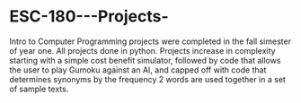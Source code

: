 # ESC-180---Projects-

Intro to Computer Programming projects were completed in the fall simester of year one. All projects done in python. Projects increase in complexity starting with a simple cost benefit simulator, followed by code that allows the user to play Gumoku against an AI, and capped off with code that determines synonyms by the frequency 2 words are used together in a set of sample texts. 
